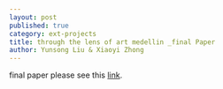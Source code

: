 ```yaml
---
layout: post
published: true
category: ext-projects
title: through the lens of art medellin _final Paper
author: Yunsong Liu & Xiaoyi Zhong
---
```

final paper please see this [link](https://drive.google.com/file/d/1gwFafqonRWTkJwNRtNN7uFxRru2kjGqe/view?usp=sharing).